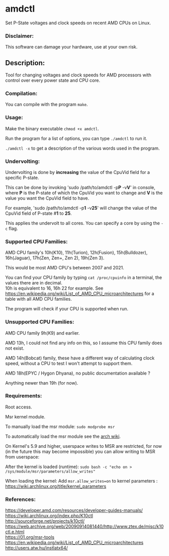 # amdctl
Set P-State voltages and clock speeds on recent AMD CPUs on Linux.

### Disclaimer:

This software can damage your hardware, use at your own risk.

## Description:

Tool for changing voltages and clock speeds for AMD processors with control over every power state and CPU core.

### Compilation:

You can compile with the program `make`.

### Usage:

Make the binary executable `chmod +x amdctl`.

Run the program for a list of options, you can type `./amdctl` to run it.

`./amdctl -x` to get a description of the various words used in the program.

### Undervolting: 

Undervolting is done by **increasing** the value of the CpuVid field for a specific P-state.

This can be done by invoking 'sudo /path/to/amdctl -p**P** -v**V**' in console, where **P** is the P-state of which the CpuVid you want to change and **V** is the value you want the CpuVid field to have.

For example, 'sudo /path/to/amdctl -p**1** -v**25**' will change the value of the CpuVid field of P-state #**1** to **25**.

This applies the undervolt to all cores. You can specify a core by using the `-c` flag.

### Supported CPU Families:

AMD CPU family's 10h(K10), 11h(Turion), 12h(Fusion), 15h(Bulldozer), 16h(Jaguar), 17h(Zen, Zen+, Zen 2), 19h(Zen 3).

This would be most AMD CPU's between 2007 and 2021.

You can find your CPU family by typing `cat /proc/cpuinfo` in a terminal, the values there are in decimal.  
10h is equivalent to 16, 16h 22 for example. See https://en.wikipedia.org/wiki/List_of_AMD_CPU_microarchitectures for a table with all AMD CPU families.

The program will check if your CPU is supported when run.

### Unsupported CPU Families:

AMD CPU family 9h(K9) and earlier.

AMD 13h, I could not find any info on this, so I assume this CPU family does not exist.

AMD 14h(Bobcat) family, these have a different way of calculating clock speed, without a CPU to test I won't attempt to support them.

AMD 18h(EPYC / Hygon Dhyana), no public documentation available ?

Anything newer than 19h (for now).

### Requirements:

Root access.

Msr kernel module.

To manually load the msr module: `sudo modprobe msr`

To automatically load the msr module see the [arch wiki](https://wiki.archlinux.org/index.php/Kernel_modules#Automatic_module_handling).

On Kernel's 5.9 and higher, userspace writes to MSR are restricted, for now (in the future this may become impossible) you can allow writing to MSR from userspace:

After the kernel is loaded (runtime): `sudo bash -c "echo on > /sys/module/msr/parameters/allow_writes"`

When loading the kernel: Add `msr.allow_writes=on` to kernel parameters : https://wiki.archlinux.org/title/kernel_parameters

### References:

https://developer.amd.com/resources/developer-guides-manuals/  
https://wiki.archlinux.org/index.php/K10ctl  
http://sourceforge.net/projects/k10ctl/  
https://web.archive.org/web/20090914081440/http://www.ztex.de/misc/k10ctl.e.html  
https://01.org/msr-tools  
https://en.wikipedia.org/wiki/List_of_AMD_CPU_microarchitectures  
http://users.atw.hu/instlatx64/  

